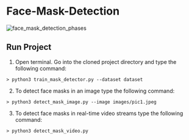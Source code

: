 # Face-Mask-Detection

![face_mask_detection_phases](https://user-images.githubusercontent.com/60872081/149610125-435c6c0e-6260-4834-9068-b96346a57d16.png)

## Run Project
1. Open terminal. Go into the cloned project directory and type the following command:
```
> python3 train_mask_detector.py --dataset dataset
```

2. To detect face masks in an image type the following command: 
```
> python3 detect_mask_image.py --image images/pic1.jpeg
```

3. To detect face masks in real-time video streams type the following command:
```
> python3 detect_mask_video.py 
```
